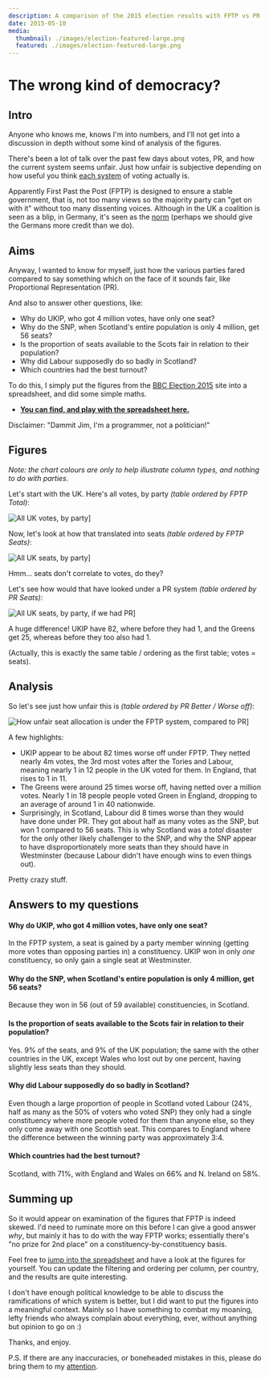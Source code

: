 ```yaml
---
description: A comparison of the 2015 election results with FPTP vs PR
date: 2015-05-10
media:
  thumbnail: ./images/election-featured-large.png
  featured: ./images/election-featured-large.png
---
```


# The wrong kind of democracy?

## Intro

Anyone who knows me, knows I'm into numbers, and I'll not get into a discussion in depth without some kind of analysis of the figures.

There's been a lot of talk over the past few days about votes, PR, and how the current system seems unfair. Just how unfair is subjective depending on how useful you think [each system](http://idea.int/esd/glossary.cfm) of voting actually is.

Apparently First Past the Post (FPTP) is designed to ensure a stable government, that is, not too many views so the majority party can "get on with it" without too many dissenting voices. Although in the UK a coalition is seen as a blip, in Germany, it's seen as the [norm](http://theguardian.com/politics/2015/may/05/britain-weird-electoral-system-uk-general-election-europe) (perhaps we should give the Germans more credit than we do).

## Aims

Anyway, I wanted to know for myself, just how the various parties fared compared to say something which on the face of it sounds fair, like Proportional Representation (PR).

And also to answer other questions, like:

- Why do UKIP, who got 4 million votes, have only one seat?
- Why do the SNP, when Scotland's entire population is only 4 million, get 56 seats?
- Is the proportion of seats available to the Scots fair in relation to their population?
- Why did Labour supposedly do so badly in Scotland?
- Which countries had the best turnout?

To do this, I simply put the figures from the [BBC Election 2015](http://bbc.co.uk/news/election/2015/results) site into a spreadsheet, and did some simple maths.

- **[You can find, and play with the spreadsheet here.](https://onedrive.live.com/redir?page=view&resid=65A55583927C4A01!1087&authkey=!ADPjYchPRCGXdK4)**

Disclaimer: "Dammit Jim, I'm a programmer, not a politician!"

## Figures

_Note: the chart colours are only to help illustrate column types, and nothing to do with parties._

Let's start with the UK. Here's all votes, by party _(table ordered by FPTP Total)_:

![All UK votes, by party](./images/uk-votes-crop.png)]

Now, let's look at how that translated into seats _(table ordered by FPTP Seats)_:

![All UK seats, by party](./images/uk-seats-fptp-crop.png)]

 

Hmm... seats don't correlate to votes, do they?

Let's see how would that have looked under a PR system _(table ordered by PR Seats):_

![All UK seats, by party, if we had PR](./images/uk-seats-pr-crop.png)]

A huge difference! UKIP have 82, where before they had 1, and the Greens get 25, whereas before they too also had 1.

(Actually, this is exactly the same table / ordering as the first table; votes = seats).

## Analysis

So let's see just how unfair this is _(table ordered by PR Better / Worse off)_:

![How unfair seat allocation is under the FPTP system, compared to PR](./images/uk-unfairness-crop.png)]

A few highlights:

- UKIP appear to be about 82 times worse off under FPTP. They netted nearly 4m votes, the 3rd most votes after the Tories and Labour, meaning nearly 1 in 12 people in the UK voted for them. In England, that rises to 1 in 11.
- The Greens were around 25 times worse off, having netted over a million votes. Nearly 1 in 18 people people voted Green in England, dropping to an average of around 1 in 40 nationwide.
- Surprisingly, in Scotland, Labour did 8 times worse than they would have done under PR. They got about half as many votes as the SNP, but won 1 compared to 56 seats. This is why Scotland was a _total_ disaster for the only other likely challenger to the SNP, and why the SNP appear to have disproportionately more seats than they should have in Westminster (because Labour didn't have enough wins to even things out).

Pretty crazy stuff.

## Answers to my questions

#### Why do UKIP, who got 4 million votes, have only one seat?

In the FPTP system, a seat is gained by a party member winning (getting more votes than opposing parties in) a constituency. UKIP won in only _one_ constituency, so only gain a single seat at Westminster.

#### Why do the SNP, when Scotland's entire population is only 4 million, get 56 seats?

Because they won in 56 (out of 59 available) constituencies, in Scotland.

#### Is the proportion of seats available to the Scots fair in relation to their population?

Yes. 9% of the seats, and 9% of the UK population; the same with the other countries in the UK, except Wales who lost out by one percent, having slightly less seats than they should.

#### Why did Labour supposedly do so badly in Scotland?

Even though a large proportion of people in Scotland voted Labour (24%, half as many as the 50% of voters who voted SNP) they only had a single constituency where more people voted for them than anyone else, so they only come away with one Scottish seat. This compares to England where the difference between the winning party was approximately 3:4.

#### Which countries had the best turnout?

Scotland, with 71%, with England and Wales on 66% and N. Ireland on 58%.

## Summing up

So it would appear on examination of the figures that FPTP is indeed skewed. I'd need to ruminate more on this before I can give a good answer _why_, but mainly it has to do with the way FPTP works; essentially there's "no prize for 2nd place" on a constituency-by-constituency basis.

Feel free to [jump into the spreadsheet](http://davestewart.co.uk/blog/the-wrong-kind-of-democracy/) and have a look at the figures for yourself. You can update the filtering and ordering per column, per country, and the results are quite interesting.

I don't have enough political knowledge to be able to discuss the ramifications of which system is better, but I did want to put the figures into a meaningful context. Mainly so I have something to combat my moaning, lefty friends who always complain about everything, ever, without anything but opinion to go on :)

Thanks, and enjoy.

P.S. If there are any inaccuracies, or boneheaded mistakes in this, please do bring them to my [attention](http://davestewart.co.uk/contact/).
